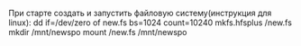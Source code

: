 При старте создать и запустить файловую систему(инструкция для linux):
dd if=/dev/zero of new.fs bs=1024 count=10240
mkfs.hfsplus /new.fs
mkdir /mnt/newspo
mount /new.fs /mnt/newspo
